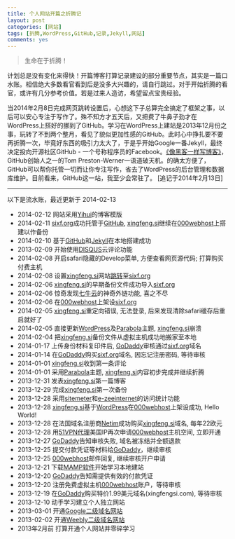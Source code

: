 ```yaml
---
title: 个人网站开篇之折腾记
layout: post
categories: [网站]
tags: [折腾,WordPress,GitHub,记录,Jekyll,网站]
comments: yes
---
```



> 生命在于折腾！

计划总是没有变化来得快！开篇博客打算记录建设的部分重要节点，其实是一篇口水账。相信绝大多数看官看到后是没多大兴趣的，请自行跳过。对于开始折腾的看官，或许有几分参考价值。若是过来人造访，希望留点宝贵经验。

当2014年2月8日完成网页跳转设置后，心想这下子总算完全搞定了框架之事，以后可以安心专注于写作了。殊不知方才五天后，又把费了牛鼻子劲才在WordPress上搭好的挪到了GitHub。学习在WordPress上建站是2013年12月份之事，玩转了不到两个整月，看见了貌似更加性感的GitHub。此时心中挣扎要不要再折腾一次，毕竟好东西的吸引力太大了，于是乎开始Google一番Jekyll，最终决定投向开源社区GitHub - 一个号称程序员的Facebook。[《像黑客一样写博客》](http://tom.preston-werner.com/2008/11/17/blogging-like-a-hacker.html)，GitHub创始人之一的Tom Preston-Werner一语道破天机。的确太方便了，GitHub可以帮你托管一切而让你专注写作，省去了WordPress的后台管理和数据库维护。目前看来，GitHub这一站，我至少会常驻了。 \[追记于2014年2月13日\] 


---

以下是流水账，最近更新于 2014-02-13
		
-	2014-02-12 网站采用[Yihui](http://yihui.name)的博客模版
-	2014-02-11 [sixf.org](http://sixf.org)成功托管于[GitHub](http://www.github.com), [xingfeng.si](http://xingfeng.si)继续在[000webhost](http://www.000webhost.com/752844.html)上搭建以作备份
-	2014-02-10 基于[GitHub](http://www.github.com)和[Jekyll](https://github.com/mojombo/jekyll)在本地搭建成功
-	2013-02-09 开始使用[DISQUS](http://www.disqus.com)云评论功能
-	2014-02-08 开启safari隐藏的Develop菜单, 方便查看网页源代码; 打算购买付费主机
-	2014-02-08 设置[xingfeng.si](http://xingfeng.si)网站[跳转](http://support.netim.com/en/wiki/Use_the_web_forwarding_service)至[sixf.org](http://sixf.org)
-	2014-02-06 [xingfeng.si](http://xingfeng.si)的早期备份文件成功导入[sixf.org](http://sixf.org)
-	2014-02-06 惊奇发现[七牛云](https://portal.qiniu.com/signup?code=iv0wl84z6mq)的神奇外链功能, 喜之不尽
-	2014-02-06 在[000webhost](http://www.000webhost.com/752844.html)上架设[sixf.org](http://sixf.org)
-	2014-02-05 [xingfeng.si](http://xingfeng.si)重定向错误, 无法登录, 后来发现清除safari缓存后重启就好了
-	2014-02-05 直接更新[WordPress](http://www.wordpress.org)及[Parabola](http://www.cryoutcreations.eu)主题, [xingfeng.si](http://xingfeng.si)崩溃
-	2014-02-04 把[xingfeng.si](http://xingfeng.si)备份文件从虚拟主机成功地搬家至本地
-	2014-01-17 上传身份材料复印件后, [GoDaddy](http://x.co/gobirder)审核通过[sixf.org](http://sixf.org)域名
-	2014-01-14 在[GoDaddy](http://x.co/gobirder)购买[sixf.org](http://sixf.org)域名, 因忘记注册密码, 等待审核
-	2014-01-01 [xingfeng.si](http://xingfeng.si)收到第一条评论
-	2014-01-01 采用[Parabola](http://www.cryoutcreations.eu)主题, [xingfeng.si](http://xingfeng.si)内容初步完成并继续折腾
-	2013-12-31 发表[xingfeng.si](http://xingfeng.si)第一篇博客
-	2013-12-29 完成[xingfeng.si](http://xingfeng.si)第一次备份
-	2013-12-28 采用[sitemeter](http://sitemeter.com)和[e-zeeinternet](http://e-zeeinternet.com)的访问统计功能
-	2013-12-28 [xingfeng.si](http://xingfeng.si)基于[WordPress](http://www.wordpress.org)在[000webhost](http://www.000webhost.com/752844.html)上架设成功, Hello World!
-	2013-12-28 在法国域名注册商[Netim](http://www.netim.com)成功购买[xingfeng.si](http://xingfeng.si)域名, 每年22欧元
-	2013-12-28 用[51VPN代理](http://a.wy002.com/309788)美国IP再次申请[000webhost](http://www.000webhost.com/752844.html)主机空间, 立即开通
-	2013-12-27 [GoDaddy](http://x.co/gobirder)告知审核失败, 域名被冻结并全额退款
-	2013-12-25 提交付款凭证等材料给[GoDaddy](http://x.co/gobirder)，继续审核
-	2013-12-25 [000webhost](http://www.000webhost.com/752844.html)邮件回复, 继续审核开户申请
-	2013-12-21 下载[MAMP软件](http://www.mamp.info/en/index.html)开始学习本地建站
-	2013-12-20 [GoDaddy](http://x.co/gobirder)告知需提供有效的付款凭证
-	2013-12-20 注册免费虚拟主机[000webhost](http://www.000webhost.com/752844.html)账户，等待审核
-	2013-12-19 在[GoDaddy](http://x.co/gobirder)购买特价1.99美元域名(xingfengsi.com), 等待审核
-	2013-12-10 动手学习建立个人独立网站
-	2013-03-01 开通[Google二级域名网站](sites.google.com/site/xingfengsi)
-	2013-02-02 开通[Weebly二级域名网站](xingfengsi.weebly.com)
-	2013年2月前 打算开通个人网站并零碎学习